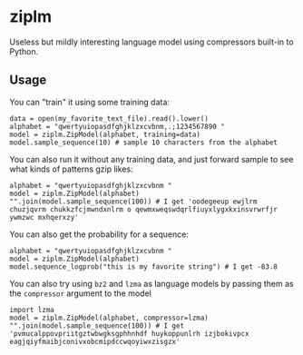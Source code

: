 # ziplm

Useless but mildly interesting language model using compressors built-in to Python.

## Usage

You can "train" it using some training data:

```{python}
data = open(my_favorite_text_file).read().lower()
alphabet = "qwertyuiopasdfghjklzxcvbnm,.;1234567890 "
model = ziplm.ZipModel(alphabet, training=data)
model.sample_sequence(10) # sample 10 characters from the alphabet
```

You can also run it without any training data, and just forward sample to see what kinds of patterns gzip likes:
```{python}
alphabet = "qwertyuiopasdfghjklzxcvbnm "
model = ziplm.ZipModel(alphabet)
"".join(model.sample_sequence(100)) # I get 'oodegeeup ewjlrm chuzjqvrm chukkzfcjmwndxnlrm o qewmxweqswdqrlfiuyxlygxkxinsvrwrfjr ywmzwc mxhqerxzy'
```

You can also get the probability for a sequence:
```{python}
alphabet = "qwertyuiopasdfghjklzxcvbnm "
model = ziplm.ZipModel(alphabet)
model.sequence_logprob("this is my favorite string") # I get -83.8
```

You can also try using `bz2` and `lzma` as language models by passing them as the `compressor` argument to the model

```{python}
import lzma
model = ziplm.ZipModel(alphabet, compressor=lzma)
"".join(model.sample_sequence(100)) # I get 'pvmucalppovpriitgztwbwgksgphhnhdf huykoppunlrh izjbokivpcx eagjqiyfmaibjconivxobcmipdccwqoyiwxzisgzx'
```

